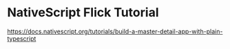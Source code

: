 # NativeScript Flick Tutorial
https://docs.nativescript.org/tutorials/build-a-master-detail-app-with-plain-typescript